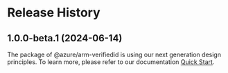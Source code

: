 # Release History
    
## 1.0.0-beta.1 (2024-06-14)

The package of @azure/arm-verifiedid is using our next generation design principles. To learn more, please refer to our documentation [Quick Start](https://aka.ms/azsdk/js/mgmt/quickstart).
